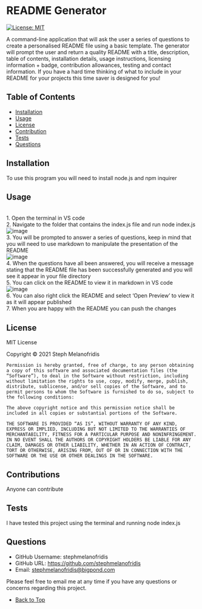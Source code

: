 
# README Generator
[![License: MIT](https://img.shields.io/badge/License-MIT-yellow.svg)](https://opensource.org/licenses/MIT)

A command-line application that will ask the user a series of questions to create a personalised README file using a basic template. The generator will prompt the user and return a quality README with a title, description, table of contents, installation details, usage instructions, licensing information + badge, contribution allowances, testing and contact information. If you have a hard time thinking of what to include in your README for your projects this time saver is designed for you!

## Table of Contents

- [Installation](#Installation)
- [Usage](#Usage)
- [License](#License)
- [Contribution](#Contribution)
- [Tests](#Tests)
- [Questions](#Questions)

## Installation

To use this program you will need to install node.js and npm inquirer

## Usage

<br> 1. Open the terminal in VS code <br> 2. Navigate to the folder that contains the index.js file and run node index.js <br>  ![image](https://user-images.githubusercontent.com/82196946/127587539-910c0fca-f3f8-4dab-b31f-063c8ca98d8a.png) <br>  3. You will be prompted to answer a series of questions, keep in mind that you will need to use markdown to manipulate the presentation of the README <br>![image](https://user-images.githubusercontent.com/82196946/127587726-f989e3d0-c5d0-4070-a8a8-1f48008f06ed.png) <br> 4. When the questions have all been answered, you will receive a message stating that the README file has been successfully generated and you will see it appear in your file directory <br> 5. You can click on the README to view it in markdown in VS code <br>  ![image](https://user-images.githubusercontent.com/82196946/127587910-4dab621e-5eb0-4e0a-8110-cf2e95e3225d.png) <br> 6. You can also right click the README and select ‘Open Preview’ to view it as it will appear published <br> 7. When you are happy with the README you can push the changes

## License

MIT License

Copyright © 2021 Steph Melanofridis
                
    Permission is hereby granted, free of charge, to any person obtaining a copy of this software and associated documentation files (the “Software”), to deal in the Software without restriction, including without limitation the rights to use, copy, modify, merge, publish, distribute, sublicense, and/or sell copies of the Software, and to permit persons to whom the Software is furnished to do so, subject to the following conditions:
                
    The above copyright notice and this permission notice shall be included in all copies or substantial portions of the Software.
                
    THE SOFTWARE IS PROVIDED “AS IS”, WITHOUT WARRANTY OF ANY KIND, EXPRESS OR IMPLIED, INCLUDING BUT NOT LIMITED TO THE WARRANTIES OF MERCHANTABILITY, FITNESS FOR A PARTICULAR PURPOSE AND NONINFRINGEMENT. IN NO EVENT SHALL THE AUTHORS OR COPYRIGHT HOLDERS BE LIABLE FOR ANY CLAIM, DAMAGES OR OTHER LIABILITY, WHETHER IN AN ACTION OF CONTRACT, TORT OR OTHERWISE, ARISING FROM, OUT OF OR IN CONNECTION WITH THE SOFTWARE OR THE USE OR OTHER DEALINGS IN THE SOFTWARE.

## Contributions

Anyone can contribute

## Tests 

I have tested this project using the terminal and running node index.js

## Questions

* GitHub Username: stephmelanofridis
* GitHub URL: https://github.com/stephmelanofridis
* Email: stephmelanofridis@bigpond.com
    
Please feel free to email me at any time if you have any questions or concerns regarding this project.

- [Back to Top](#Table-of-contents) 
    
